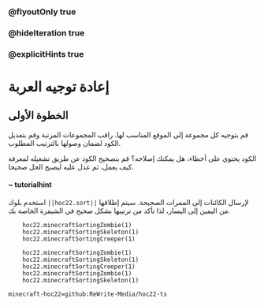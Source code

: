 ### @flyoutOnly true
### @hideIteration true
### @explicitHints true


# إعادة توجيه العربة 

## الخطوة الأولى
قم بتوجيه كل مجموعة إلى الموقع المناسب لها. راقب المجموعات المرتبة وقم بتعديل الكود لضمان وصولها بالترتيب المطلوب.

الكود يحتوي على أخطاء، هل يمكنك إصلاحه؟ قم بتصحيح الكود عن طريق تشغيله لمعرفة كيف يعمل، ثم عدل عليه ليصبح الحل صحيحا.

#### ~ tutorialhint  
استخدم بلوك ``||hoc22.sort||`` لإرسال الكائنات إلى الممرات الصحيحة. سيتم إطلاقها من اليمين إلى اليسار، لذا تأكد من ترتيبها بشكل صحيح في الشيفرة الخاصة بك.


```ghost
    hoc22.minecraftSortingZombie(1)
    hoc22.minecraftSortingSkeleton(1)
    hoc22.minecraftSortingCreeper(1)
```
```template
    hoc22.minecraftSortingZombie(1)
    hoc22.minecraftSortingSkeleton(1)
    hoc22.minecraftSortingCreeper(1)
    hoc22.minecraftSortingZombie(1)
    hoc22.minecraftSortingSkeleton(1)
```
```package
minecraft-hoc22=github:ReWrite-Media/hoc22-ts
```